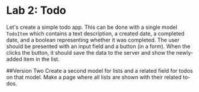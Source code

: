 # Lab 2: Todo

Let's create a simple todo app. This can be done with a single model `TodoItem` which contains a text description, a created date, a completed date, and a boolean representing whether it was completed. The user should be presented with an input field and a button (in a form). When the clicks the button, it should save the data to the server and show the newly-added item in the list.

##Version Two
Create a second model for lists and a related field for todos on that model. Make a page where all lists are shown with their related to-dos. 
